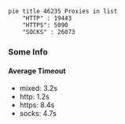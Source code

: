 
```mermaid
pie title 46235 Proxies in list
    "HTTP" : 19443
    "HTTPS": 5090
    "SOCKS" : 26073
```

### Some Info
#### Average Timeout

- mixed: 3.2s
- http: 1.2s
- https: 8.4s
- socks: 4.7s